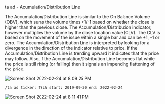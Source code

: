 ta ad - Acumulation/Distribution Line

The Accumulation/Distribution Line is similar to the On Balance Volume (OBV), which sums the volume times +1/-1 based on whether the close is higher than the previous close. The Accumulation/Distribution indicator, however multiplies the volume by the close location value (CLV). The CLV is based on the movement of the issue within a single bar and can be +1, -1 or zero. The Accumulation/Distribution Line is interpreted by looking for a divergence in the direction of the indicator relative to price. If the Accumulation/Distribution Line is trending upward it indicates that the price may follow. Also, if the Accumulation/Distribution Line becomes flat while the price is still rising (or falling) then it signals an impending flattening of the price.

![Screen Shot 2022-02-24 at 8 09 25 PM](https://user-images.githubusercontent.com/85772166/155652017-a21a1e76-61c8-4a79-8ec8-10dd4b28ef09.png)

```
/ta ad ticker: TSLA start: 2019-09-30 end: 2022-02-24
```

![Screen Shot 2022-02-24 at 8 11 41 PM](https://user-images.githubusercontent.com/85772166/155652212-df2fd85c-1d82-46b6-b23f-396ea3490d81.png)

